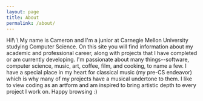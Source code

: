 ```yaml
---
layout: page
title: About
permalink: /about/
---
```


Hi!\\
\\
My name is Cameron and I'm a junior at Carnegie Mellon University studying Computer Science. On this site you will find information about my academic and professional career, along with projects that I have completed or am currently developing. I'm passionate about many things--software, computer science, music, art, coffee, film, and cooking, to name a few. I have a special place in my heart for classical music (my pre-CS endeavor) which is why many of my projects have a musical undertone to them. I like to view coding as an artform and am inspired to bring artistic depth to every project I work on. Happy browsing :)
